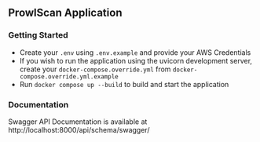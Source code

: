 ## ProwlScan Application


### Getting Started
- Create your `.env` using `.env.example` and provide your AWS Credentials
- If you wish to run the application using the uvicorn development server, create your `docker-compose.override.yml` from `docker-compose.override.yml.example`
- Run `docker compose up --build` to build and start the application


### Documentation
Swagger API Documentation is available at http://localhost:8000/api/schema/swagger/
